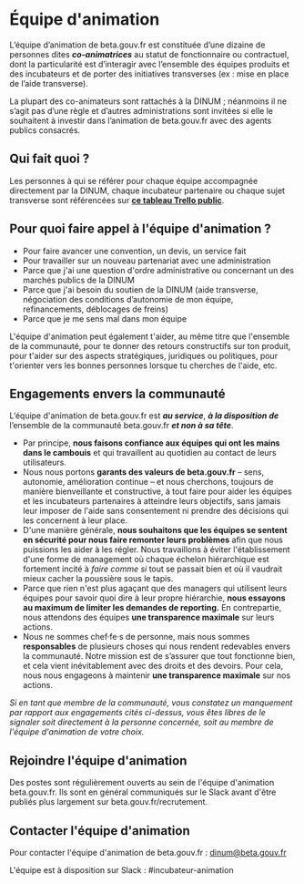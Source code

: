 # Équipe d'animation

L’équipe d’animation de beta.gouv.fr est constituée d’une dizaine de personnes dites _**co-animatrices**_ au statut de fonctionnaire ou contractuel, dont la particularité est d’interagir avec l’ensemble des équipes produits et des incubateurs et de porter des initiatives transverses \(ex : mise en place de l’aide transverse\).

La plupart des co-animateurs sont rattachés à la DINUM ; néanmoins il ne s’agit pas d’une règle et d’autres administrations sont invitées si elle le souhaitent à investir dans l’animation de beta.gouv.fr avec des agents publics consacrés.

## Qui fait quoi ?

Les personnes à qui se référer pour chaque équipe accompagnée directement par la DINUM, chaque incubateur partenaire ou chaque sujet transverse sont référencées sur [**ce tableau Trello public**](https://trello.com/b/4w0gzvMF/betagouvfr-r%C3%A9f%C3%A9rentes).

## Pour quoi faire appel à l'équipe d'animation ?

* Pour faire avancer une convention, un devis, un service fait
* Pour travailler sur un nouveau partenariat avec une administration
* Parce que j'ai une question d'ordre administrative ou concernant un des marchés publics de la DINUM
* Parce que j'ai besoin du soutien de la DINUM \(aide transverse, négociation des conditions d’autonomie de mon équipe, refinancements, déblocages de freins\)
* Parce que je me sens mal dans mon équipe

L'équipe d'animation peut également t'aider, au même titre que l'ensemble de la communauté, pour te donner des retours constructifs sur ton produit, pour t'aider sur des aspects stratégiques, juridiques ou politiques, pour t'orienter vers les bonnes personnes lorsque tu cherches de l'aide, etc.

## Engagements envers la communauté

L’équipe d'animation de beta.gouv.fr est _**au service**_, _**à la disposition de**_ l’ensemble de la communauté beta.gouv.fr _**et non à sa tête**_.

* Par principe, **nous faisons confiance aux équipes qui ont les mains dans le cambouis** et qui travaillent au quotidien au contact de leurs utilisateurs.
* Nous nous portons **garants des valeurs de beta.gouv.fr** – sens, autonomie, amélioration continue – et nous cherchons, toujours de manière bienveillante et constructive, à tout faire pour aider les équipes et les incubateurs partenaires à atteindre leurs objectifs, sans jamais leur imposer de l'aide sans consentement ni prendre des décisions qui les concernent à leur place.
* D'une manière générale, **nous souhaitons que les équipes se sentent en sécurité pour nous faire remonter leurs problèmes** afin que nous puissions les aider à les régler. Nous travaillons à éviter l'établissement d'une forme de management où chaque échelon hiérarchique est fortement incité à _faire comme si_ tout se passait bien et où il vaudrait mieux cacher la poussière sous le tapis.
* Parce que rien n'est plus agaçant que des managers qui utilisent leurs équipes pour savoir quoi dire à leur propre hiérarchie, **nous essayons au maximum de limiter les demandes de reporting.** En contrepartie, nous attendons des équipes **une transparence maximale** sur leurs actions.
* Nous ne sommes chef·fe·s de personne, mais nous sommes **responsables** de plusieurs choses qui nous rendent redevables envers la communauté. Notre mission est de s’assurer que tout fonctionne bien, et cela vient inévitablement avec des droits et des devoirs. Pour cela, nous nous engageons à maintenir **une transparence maximale** sur nos actions.

_Si en tant que membre de la communauté, vous constatez un manquement par rapport aux engagements cités ci-dessus, vous êtes libres de le signaler soit directement à la personne concernée, soit au membre de l'équipe d'animation de votre choix._

## Rejoindre l'équipe d'animation

Des postes sont régulièrement ouverts au sein de l'équipe d'animation beta.gouv.fr. Ils sont en général communiqués sur le Slack avant d'être publiés plus largement sur beta.gouv.fr/recrutement.

## Contacter l'équipe d'animation

Pour contacter l'équipe d'animation de beta.gouv.fr : dinum@beta.gouv.fr

L'équipe est à disposition sur Slack : \#incubateur-animation

